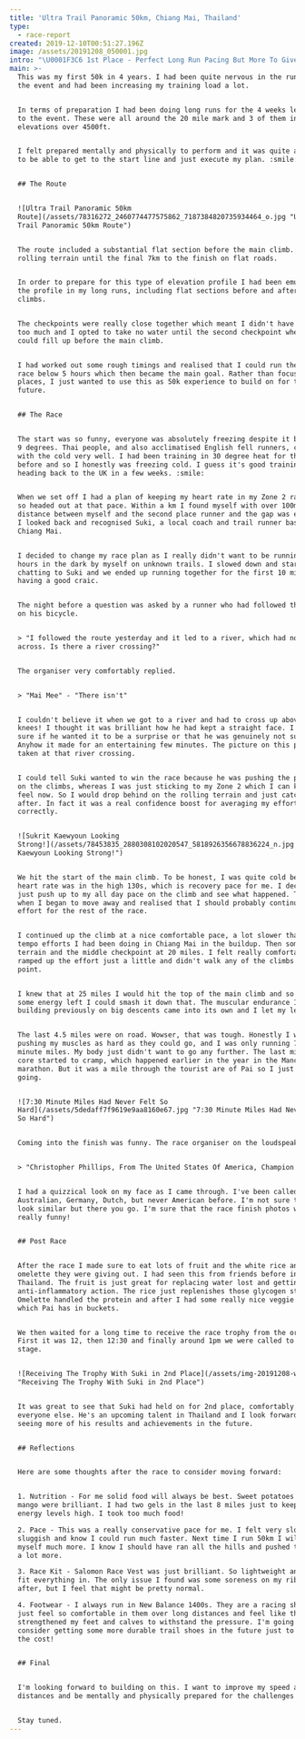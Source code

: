 ```yaml
---
title: 'Ultra Trail Panoramic 50km, Chiang Mai, Thailand'
type:
  - race-report
created: 2019-12-10T00:51:27.196Z
image: /assets/20191208_050001.jpg
intro: "\U0001F3C6 1st Place - Perfect Long Run Pacing But More To Give \U0001F3C6"
main: >-
  This was my first 50k in 4 years. I had been quite nervous in the run up to
  the event and had been increasing my training load a lot.


  In terms of preparation I had been doing long runs for the 4 weeks leading up
  to the event. These were all around the 20 mile mark and 3 of them including
  elevations over 4500ft.


  I felt prepared mentally and physically to perform and it was quite a relief
  to be able to get to the start line and just execute my plan. :smile:


  ## The Route


  ![Ultra Trail Panoramic 50km
  Route](/assets/78316272_2460774477575862_7187384820735934464_o.jpg "Ultra
  Trail Panoramic 50km Route")


  The route included a substantial flat section before the main climb. Then some
  rolling terrain until the final 7km to the finish on flat roads. 


  In order to prepare for this type of elevation profile I had been emulating
  the profile in my long runs, including flat sections before and after longer
  climbs. 


  The checkpoints were really close together which meant I didn't have to carry
  too much and I opted to take no water until the second checkpoint where I
  could fill up before the main climb. 


  I had worked out some rough timings and realised that I could run the whole
  race below 5 hours which then became the main goal. Rather than focusing on
  places, I just wanted to use this as 50k experience to build on for the
  future.


  ## The Race


  The start was so funny, everyone was absolutely freezing despite it being only
  9 degrees. Thai people, and also acclimatised English fell runners, can't deal
  with the cold very well. I had been training in 30 degree heat for the 6 weeks
  before and so I honestly was freezing cold. I guess it's good training for
  heading back to the UK in a few weeks. :smile:


  When we set off I had a plan of keeping my heart rate in my Zone 2 range, and
  so headed out at that pace. Within a km I found myself with over 100m of
  distance between myself and the second place runner and the gap was extending.
  I looked back and recognised Suki, a local coach and trail runner based in
  Chiang Mai. 


  I decided to change my race plan as I really didn't want to be running for 2.5
  hours in the dark by myself on unknown trails. I slowed down and started
  chatting to Suki and we ended up running together for the first 10 miles and
  having a good craic. 


  The night before a question was asked by a runner who had followed the route
  on his bicycle. 


  > "I followed the route yesterday and it led to a river, which had no way
  across. Is there a river crossing?"


  The organiser very comfortably replied.


  > "Mai Mee" - "There isn't"


  I couldn't believe it when we got to a river and had to cross up above our
  knees! I thought it was brilliant how he had kept a straight face. I'm not
  sure if he wanted it to be a surprise or that he was genuinely not sure.
  Anyhow it made for an entertaining few minutes. The picture on this post was
  taken at that river crossing.


  I could tell Suki wanted to win the race because he was pushing the pace a lot
  on the climbs, whereas I was just sticking to my Zone 2 which I can keep by
  feel now. So I would drop behind on the rolling terrain and just catch up
  after. In fact it was a real confidence boost for averaging my effort out
  correctly.


  ![Sukrit Kaewyoun Looking
  Strong!](/assets/78453835_2880308102020547_5818926356678836224_n.jpg "Sukrit
  Kaewyoun Looking Strong!")


  We hit the start of the main climb. To be honest, I was quite cold because my
  heart rate was in the high 130s, which is recovery pace for me. I decided to
  just push up to my all day pace on the climb and see what happened. That's
  when I began to move away and realised that I should probably continue the
  effort for the rest of the race.


  I continued up the climb at a nice comfortable pace, a lot slower than the
  tempo efforts I had been doing in Chiang Mai in the buildup. Then some rolling
  terrain and the middle checkpoint at 20 miles. I felt really comfortable so
  ramped up the effort just a little and didn't walk any of the climbs from that
  point.


  I knew that at 25 miles I would hit the top of the main climb and so if I had
  some energy left I could smash it down that. The muscular endurance I had been
  building previously on big descents came into its own and I let my legs fly.


  The last 4.5 miles were on road. Wowser, that was tough. Honestly I was
  pushing my muscles as hard as they could go, and I was only running 7:30
  minute miles. My body just didn't want to go any further. The last mile and my
  core started to cramp, which happened earlier in the year in the Manchester
  marathon. But it was a mile through the tourist are of Pai so I just kept
  going.


  ![7:30 Minute Miles Had Never Felt So
  Hard](/assets/5dedaff7f9619e9aa8160e67.jpg "7:30 Minute Miles Had Never Felt
  So Hard")


  Coming into the finish was funny. The race organiser on the loudspeaker said: 


  > "Christopher Phillips, From The United States Of America, Champion of 50K"


  I had a quizzical look on my face as I came through. I've been called
  Australian, Germany, Dutch, but never American before. I'm not sure the flags
  look similar but there you go. I'm sure that the race finish photos will look
  really funny! 


  ## Post Race


  After the race I made sure to eat lots of fruit and the white rice and
  omelette they were giving out. I had seen this from friends before in
  Thailand. The fruit is just great for replacing water lost and getting that
  anti-inflammatory action. The rice just replenishes those glycogen stores.
  Omelette handled the protein and after I had some really nice veggie food
  which Pai has in buckets.


  We then waited for a long time to receive the race trophy from the organisers.
  First it was 12, then 12:30 and finally around 1pm we were called to the
  stage.


  ![Receiving The Trophy With Suki in 2nd Place](/assets/img-20191208-wa0003.jpg
  "Receiving The Trophy With Suki in 2nd Place")


  It was great to see that Suki had held on for 2nd place, comfortably ahead of
  everyone else. He's an upcoming talent in Thailand and I look forward to
  seeing more of his results and achievements in the future.


  ## Reflections


  Here are some thoughts after the race to consider moving forward:


  1. Nutrition - For me solid food will always be best. Sweet potatoes and dried
  mango were brilliant. I had two gels in the last 8 miles just to keep the
  energy levels high. I took too much food!

  2. Pace - This was a really conservative pace for me. I felt very slow and
  sluggish and know I could run much faster. Next time I run 50km I will push
  myself much more. I know I should have ran all the hills and pushed the flats
  a lot more.

  3. Race Kit - Salomon Race Vest was just brilliant. So lightweight and easy to
  fit everything in. The only issue I found was some soreness on my ribs the day
  after, but I feel that might be pretty normal.

  4. Footwear - I always run in New Balance 1400s. They are a racing shoe, but I
  just feel so comfortable in them over long distances and feel like they have
  strengthened my feet and calves to withstand the pressure. I'm going to
  consider getting some more durable trail shoes in the future just to reduce
  the cost!


  ## Final


  I'm looking forward to building on this. I want to improve my speed at these
  distances and be mentally and physically prepared for the challenges of 2020. 


  Stay tuned.
---
```


